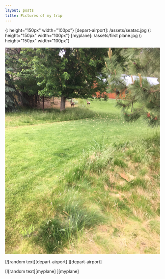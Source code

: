 ```yaml
---
layout: posts
title: Pictures of my trip
---
```

[testpic]: /assets/test.jpg
{: height="150px" width="100px"}
[depart-airport]: /assets/seatac.jpg
{: height="150px" width="100px"}
[myplane]: /assets/first plane.jpg
{: height="150px" width="100px"}


[![Picture of the Day][testpic] ][testpic]

[![random text][depart-airport] ][depart-airport]

[![random text][myplane] ][myplane]